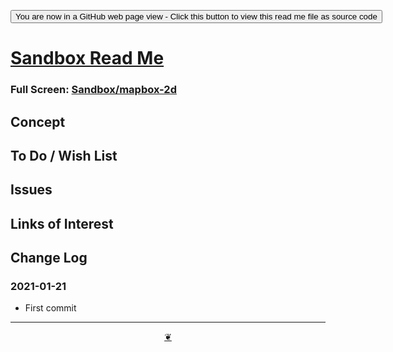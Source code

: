 <span style=display:none; >[You are now in a GitHub source code view - click this link to view Read Me file as a web page]( https://theo-armour.github.io/maps-2021/sandbox/readme.html  "View file as a web page." ) </span>

<div><input type=button onclick=window.top.location.href="https://github.com/theo-armour/maps-2021/tree/master/sandbox/";
value='You are now in a GitHub web page view - Click this button to view this read me file as source code' ></div>


# [Sandbox Read Me]( https://theo-armour.github.io/maps-2021/sandbox/readme.html )

<!--@@@
<div class=iframe-resize ><iframe src=https://theo-armour.github.io/maps-2021/sandbox/mapbox-2d/ height=100% width=100% ></iframe></div>
_Sandbox in a resizable window. One finger to rotate. Two to zoom._
@@@-->

### Full Screen: [Sandbox/mapbox-2d]( https://theo-armour.github.io/maps-2021/sandbox/mapbox-2d/ )



## Concept


## To Do / Wish List


## Issues


## Links of Interest


## Change Log


### 2021-01-21

* First commit


***

<center title="Hello! Click me to go up to the top" ><a class=aDingbat href=javascript:window.scrollTo(0,0);> ❦ </a></center>
